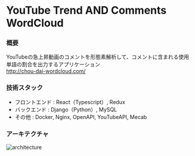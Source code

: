 # YouTube Trend  AND  Comments WordCloud


### 概要
YouTubeの急上昇動画のコメントを形態素解析して、コメントに含まれる使用単語の割合を出力するアプリケーション
<br>http://chou-dai-wordcloud.com/


### 技術スタック
* フロントエンド : React（Typescript）, Redux
* バックエンド : Django（Python）, MySQL
* その他 : Docker, Nginx, OpenAPI, YouTubeAPI, Mecab


### アーキテクチャ
![architecture](https://user-images.githubusercontent.com/89395132/201121319-7731660e-2445-49ee-b8ec-f75403b0a53d.png)
